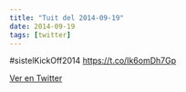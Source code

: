 ```yaml
---
title: "Tuit del 2014-09-19"
date: 2014-09-19
tags: [twitter]
---
```


#sistelKickOff2014 https://t.co/Ik6omDh7Gp



[Ver en Twitter](https://twitter.com/i/web/status/512907420994392064)
